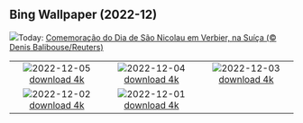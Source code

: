 ## Bing Wallpaper (2022-12)
![](https://www.bing.com/th?id=OHR.StNick_PT-BR2551933620_UHD.jpg&w=1000)Today: [Comemoração do Dia de São Nicolau em Verbier, na Suíça (© Denis Balibouse/Reuters)](https://www.bing.com/th?id=OHR.StNick_PT-BR2551933620_UHD.jpg)

|      |      |      |
| :----: | :----: | :----: |
|![](https://www.bing.com/th?id=OHR.KilimanjaroElephants_PT-BR2430211753_UHD.jpg&pid=hp&w=384&h=216&rs=1&c=4)2022-12-05 [download 4k](https://www.bing.com/th?id=OHR.KilimanjaroElephants_PT-BR2430211753_UHD.jpg)|![](https://www.bing.com/th?id=OHR.MiamiDT_PT-BR2292701663_UHD.jpg&pid=hp&w=384&h=216&rs=1&c=4)2022-12-04 [download 4k](https://www.bing.com/th?id=OHR.MiamiDT_PT-BR2292701663_UHD.jpg)|![](https://www.bing.com/th?id=OHR.BraidedRiverDelta_PT-BR2103312525_UHD.jpg&pid=hp&w=384&h=216&rs=1&c=4)2022-12-03 [download 4k](https://www.bing.com/th?id=OHR.BraidedRiverDelta_PT-BR2103312525_UHD.jpg)|
|![](https://www.bing.com/th?id=OHR.AntarcticaDay_PT-BR1765332512_UHD.jpg&pid=hp&w=384&h=216&rs=1&c=4)2022-12-02 [download 4k](https://www.bing.com/th?id=OHR.AntarcticaDay_PT-BR1765332512_UHD.jpg)|![](https://www.bing.com/th?id=OHR.RovinjCroatia_PT-BR1521547595_UHD.jpg&pid=hp&w=384&h=216&rs=1&c=4)2022-12-01 [download 4k](https://www.bing.com/th?id=OHR.RovinjCroatia_PT-BR1521547595_UHD.jpg)|